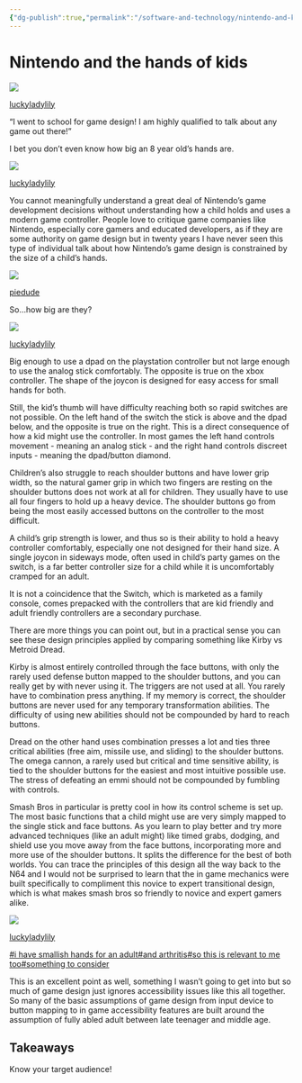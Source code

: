 ```yaml
---
{"dg-publish":true,"permalink":"/software-and-technology/nintendo-and-kids-hands/","tags":["game-design","misc","software"],"noteIcon":1}
---
```



# Nintendo and the hands of kids

[![](https://64.media.tumblr.com/ed2b859ada34ed4255b1964c9f3cd740/27d5a6e8359da885-40/s64x64u_c1/2957803b8ba9ef98eb1712f367292cfdf3f4975b.pnj)](https://tmblr.co/M_7eL7MVkHEBDAYq7hszb1w)

[luckyladylily](https://luckyladylily.tumblr.com/post/684616555567398912)

“I went to school for game design! I am highly qualified to talk about any game out there!”  

I bet you don’t even know how big an 8 year old’s hands are.  

[![](https://64.media.tumblr.com/ed2b859ada34ed4255b1964c9f3cd740/27d5a6e8359da885-40/s64x64u_c1/2957803b8ba9ef98eb1712f367292cfdf3f4975b.pnj)](https://tmblr.co/M_7eL7MVkHEBDAYq7hszb1w)

[luckyladylily](https://luckyladylily.tumblr.com/post/684617274388267008)

You cannot meaningfully understand a great deal of Nintendo’s game development decisions without understanding how a child holds and uses a modern game controller. People love to critique game companies like Nintendo, especially core gamers and educated developers, as if they are some authority on game design but in twenty years I have never seen this type of individual talk about how Nintendo’s game design is constrained by the size of a child’s hands.

[![](https://64.media.tumblr.com/avatar_7d175789a829_64.pnj)](https://tmblr.co/MZeSV75BRyiMIl6wrtLzWaQ)

[piedude](https://piedude.tumblr.com/post/684617330027806720)

So…how big are they?

[![](https://64.media.tumblr.com/ed2b859ada34ed4255b1964c9f3cd740/27d5a6e8359da885-40/s64x64u_c1/2957803b8ba9ef98eb1712f367292cfdf3f4975b.pnj)](https://tmblr.co/M_7eL7MVkHEBDAYq7hszb1w)

[luckyladylily](https://luckyladylily.tumblr.com/post/684619944114143233)

Big enough to use a dpad on the playstation controller but not large enough to use the analog stick comfortably. The opposite is true on the xbox controller. The shape of the joycon is designed for easy access for small hands for both.  

Still, the kid’s thumb will have difficulty reaching both so rapid switches are not possible. On the left hand of the switch the stick is above and the dpad below, and the opposite is true on the right. This is a direct consequence of how a kid might use the controller. In most games the left hand controls movement - meaning an analog stick - and the right hand controls discreet inputs - meaning the dpad/button diamond.  

Children’s also struggle to reach shoulder buttons and have lower grip width, so the natural gamer grip in which two fingers are resting on the shoulder buttons does not work at all for children. They usually have to use all four fingers to hold up a heavy device. The shoulder buttons go from being the most easily accessed buttons on the controller to the most difficult.  

A child’s grip strength is lower, and thus so is their ability to hold a heavy controller comfortably, especially one not designed for their hand size. A single joycon in sideways mode, often used in child’s party games on the switch, is a far better controller size for a child while it is uncomfortably cramped for an adult.

It is not a coincidence that the Switch, which is marketed as a family console, comes prepacked with the controllers that are kid friendly and adult friendly controllers are a secondary purchase.  

There are more things you can point out, but in a practical sense you can see these design principles applied by comparing something like Kirby vs Metroid Dread.  

Kirby is almost entirely controlled through the face buttons, with only the rarely used defense button mapped to the shoulder buttons, and you can really get by with never using it. The triggers are not used at all. You rarely have to combination press anything. If my memory is correct, the shoulder buttons are never used for any temporary transformation abilities. The difficulty of using new abilities should not be compounded by hard to reach buttons.  

Dread on the other hand uses combination presses a lot and ties three critical abilities (free aim, missile use, and sliding) to the shoulder buttons. The omega cannon, a rarely used but critical and time sensitive ability, is tied to the shoulder buttons for the easiest and most intuitive possible use. The stress of defeating an emmi should not be compounded by fumbling with controls.

Smash Bros in particular is pretty cool in how its control scheme is set up. The most basic functions that a child might use are very simply mapped to the single stick and face buttons. As you learn to play better and try more advanced techniques (like an adult might) like timed grabs, dodging, and shield use you move away from the face buttons, incorporating more and more use of the shoulder buttons. It splits the difference for the best of both worlds. You can trace the principles of this design all the way back to the N64 and I would not be surprised to learn that the in game mechanics were built specifically to compliment this novice to expert transitional design, which is what makes smash bros so friendly to novice and expert gamers alike.  

[![](https://64.media.tumblr.com/ed2b859ada34ed4255b1964c9f3cd740/27d5a6e8359da885-40/s64x64u_c1/2957803b8ba9ef98eb1712f367292cfdf3f4975b.pnj)](https://tmblr.co/M_7eL7MVkHEBDAYq7hszb1w)

[luckyladylily](https://luckyladylily.tumblr.com/post/684620915664896000)

[#i have smallish hands for an adult](https://www.tumblr.com/blog/view/justknives/tagged/i%20have%20smallish%20hands%20for%20an%20adult)[#and arthritis](https://www.tumblr.com/blog/view/justknives/tagged/and%20arthritis)[#so this is relevant to me too](https://www.tumblr.com/blog/view/justknives/tagged/so%20this%20is%20relevant%20to%20me%20too)[#something to consider](https://www.tumblr.com/blog/view/justknives/tagged/something%20to%20consider)

This is an excellent point as well, something I wasn’t going to get into but so much of game design just ignores accessibility issues like this all together. So many of the basic assumptions of game design from input device to button mapping to in game accessibility features are built around the assumption of fully abled adult between late teenager and middle age.

## Takeaways

Know your target audience!